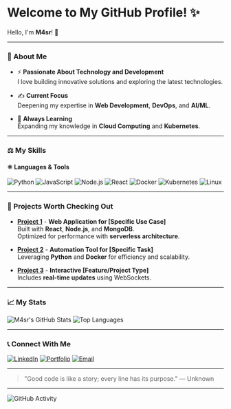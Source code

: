 # Welcome to My GitHub Profile! ✨

Hello, I'm **M4sr**! 🚀

---

### 🌟 About Me

- ⚡ **Passionate About Technology and Development**  
  I love building innovative solutions and exploring the latest technologies.

- ✍️ **Current Focus**  
  Deepening my expertise in **Web Development**, **DevOps**, and **AI/ML**.

- 🌱 **Always Learning**  
  Expanding my knowledge in **Cloud Computing** and **Kubernetes**.

---

### ⚖️ My Skills

#### ⚛ **Languages & Tools**

![Python](https://img.shields.io/badge/-Python-3776AB?logo=python&logoColor=white&style=flat-square)
![JavaScript](https://img.shields.io/badge/-JavaScript-F7DF1E?logo=javascript&logoColor=white&style=flat-square)
![Node.js](https://img.shields.io/badge/-Node.js-339933?logo=node.js&logoColor=white&style=flat-square)
![React](https://img.shields.io/badge/-React-61DAFB?logo=react&logoColor=white&style=flat-square)
![Docker](https://img.shields.io/badge/-Docker-2496ED?logo=docker&logoColor=white&style=flat-square)
![Kubernetes](https://img.shields.io/badge/-Kubernetes-326CE5?logo=kubernetes&logoColor=white&style=flat-square)
![Linux](https://img.shields.io/badge/-Linux-FCC624?logo=linux&logoColor=white&style=flat-square)

---

### 📝 Projects Worth Checking Out

- [**Project 1**](https://github.com/M4sr/project1) - **Web Application for [Specific Use Case]**  
  Built with **React**, **Node.js**, and **MongoDB**.  
  Optimized for performance with **serverless architecture**.

- [**Project 2**](https://github.com/M4sr/project2) - **Automation Tool for [Specific Task]**  
  Leveraging **Python** and **Docker** for efficiency and scalability.

- [**Project 3**](https://github.com/M4sr/project3) - **Interactive [Feature/Project Type]**  
  Includes **real-time updates** using WebSockets.

---

### 📈 My Stats

![M4sr's GitHub Stats](https://github-readme-stats.vercel.app/api?username=M4sr&show_icons=true&theme=radical)
![Top Languages](https://github-readme-stats.vercel.app/api/top-langs/?username=M4sr&layout=compact&theme=radical)

---

### 📞 Connect With Me

[![LinkedIn](https://img.shields.io/badge/-LinkedIn-0077B5?logo=linkedin&logoColor=white&style=flat-square)](https://www.linkedin.com/in/username)
[![Portfolio](https://img.shields.io/badge/-Portfolio-000?style=flat-square)](https://yourportfolio.com)
[![Email](https://img.shields.io/badge/-Email-D14836?logo=gmail&logoColor=white&style=flat-square)](mailto:youremail@example.com)

---

> "Good code is like a story; every line has its purpose." — Unknown

---

![GitHub Activity](https://github-readme-activity-graph.cyclic.app/graph?username=M4sr&theme=radical)
```
